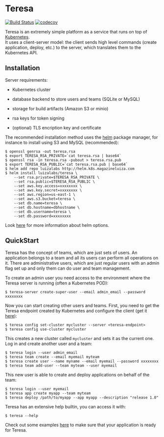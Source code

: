 # Teresa
[![Build Status](https://travis-ci.org/luizalabs/teresa-api.svg)](https://travis-ci.org/luizalabs/teresa-api)
[![codecov](https://codecov.io/gh/luizalabs/teresa-api/branch/master/graph/badge.svg)](https://codecov.io/gh/luizalabs/teresa-api)

Teresa is an extremely simple platform as a service that runs on top of [Kubernetes](https://github.com/kubernetes/kubernetes).  
It uses a client-server model: the client sends high level commands (create application, deploy, etc.) to the server, which translates them to the Kubernetes API.

## Installation

Server requirements:

- Kubernetes cluster

- database backend to store users and teams (SQLite or MySQL)

- storage for build artifacts (Amazon S3 or minio)

- rsa keys for token signing

- (optional) TLS encription key and certificate

The recommended installation method uses the [helm](https://github.com/kubernetes/helm) package manager,
for instance to install using S3 and MySQL (recommended):

    $ openssl genrsa -out teresa.rsa
    $ export TERESA_RSA_PRIVATE=`cat teresa.rsa | base64`
    $ openssl rsa -in teresa.rsa -pubout > teresa.rsa.pub
    $ export TERESA_RSA_PUBLIC=`cat teresa.rsa.pub | base64`
    $ helm add repo luizalabs http://helm.k8s.magazineluiza.com
    $ helm install luizalabs/teresa \
        --set rsa.private=$TERESA_RSA_PRIVATE \
        --set rsa.public=$TERESA_RSA_PUBLIC \
        --set aws.key.access=xxxxxxxx \
        --set aws.key.secret=xxxxxxxx \
        --set aws.region=us-east-1 \
        --set aws.s3.bucket=teresa \
        --set db.name=teresa \
        --set db.hostname=dbhostname \
        --set db.username=teresa \
        --set db.password=xxxxxxxx

Look [here](./helm/README.md) for more information about helm options.

## QuickStart

Teresa has the concept of teams, which are just sets of users. An application
belongs to a team and all its users can perform all operations on it. There are
administrative users, which are just regular users with an admin flag set up and
only them can do user and team management.

To create an admin user you need access to the environment where the Teresa
server is running (often a Kubernetes POD):

    $ teresa-server create-super-user --email admin_email --password xxxxxxxx

Now you can start creating other users and teams. First, you need to get the
Teresa endpoint created by Kubernetes and configure the client (get it
[here](https://github.com/luizalabs/teresa-api/releases/latest)):

    $ teresa config set-cluster mycluster --server <teresa-endpoint>
    $ teresa config use-cluster mycluster

This creates a new cluster called `mycluster` and sets it as the current one.
Log in and create another user and a team:

    $ teresa login --user admin_email
    $ teresa team create --email myemail myteam
    $ teresa create user --name myname --email myemail --password xxxxxxxx
    $ teresa team add-user --team myteam --user myemail

This new user is able to create and deploy applications on behalf of the team:

    $ teresa login --user myemail
    $ teresa app create myapp --team myteam
    $ teresa deploy /path/to/myapp --app myapp --description "release 1.0"

Teresa has an extensive help builtin, you can access it with:

    $ teresa --help

Check out some examples [here](https://github.com/luizalabs/hello-teresa) to
make sure that your application is ready for Teresa.
